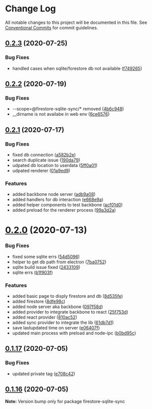 # Change Log

All notable changes to this project will be documented in this file.
See [Conventional Commits](https://conventionalcommits.org) for commit guidelines.

## [0.2.3](https://github.com/vazra/firestore-sqlite-sync/compare/v0.2.2...v0.2.3) (2020-07-25)


### Bug Fixes

* handled cases when sqlite/forestore db not available ([f749265](https://github.com/vazra/firestore-sqlite-sync/commit/f7492659734c596338c46eb1aed498eec5a9a144))





## [0.2.2](https://github.com/vazra/firestore-sqlite-sync/compare/v0.2.1...v0.2.2) (2020-07-19)


### Bug Fixes

*  --scope=@firestore-sqlite-sync/* removed ([4b6c948](https://github.com/vazra/firestore-sqlite-sync/commit/4b6c94815f620a4e0b15fe9458416153c775dc53))
* __dirname is not availabe in web env ([6ce6576](https://github.com/vazra/firestore-sqlite-sync/commit/6ce6576782acfcc0183d2a78f2864fa4f0554116))





## [0.2.1](https://github.com/vazra/firestore-sqlite-sync/compare/v0.2.0...v0.2.1) (2020-07-17)


### Bug Fixes

* fixed db connection ([a582b2e](https://github.com/vazra/firestore-sqlite-sync/commit/a582b2e00a26226bdba561bd9c6b65ff2a046ee0))
* search duplicate issue ([190da79](https://github.com/vazra/firestore-sqlite-sync/commit/190da79cb4066254aeb560636c3120c8c4da33d3))
* udpated db location to userdata ([5ff0a01](https://github.com/vazra/firestore-sqlite-sync/commit/5ff0a01f89e2947c2db995694b09b92cab0ad5e8))
* udpated renderer ([01a9ed9](https://github.com/vazra/firestore-sqlite-sync/commit/01a9ed9af125a25385fec03ba65f533055e28a9a))


### Features

* added backbone node server ([adb9a08](https://github.com/vazra/firestore-sqlite-sync/commit/adb9a080299a46600db83fc5670235cc85c8a15c))
* added handlers for db interaction ([e668e9a](https://github.com/vazra/firestore-sqlite-sync/commit/e668e9a221241176977ab49a6c05eebbfaec0e6b))
* added helper components to test backbone ([acf01d0](https://github.com/vazra/firestore-sqlite-sync/commit/acf01d0d907326e68d20ce54cd6fac29b51c2d47))
* added preload for the renderer process ([99a3d2a](https://github.com/vazra/firestore-sqlite-sync/commit/99a3d2a55cc17341080af2c6fa1d95d7115feddf))





# [0.2.0](https://github.com/vazra/firestore-sqlite-sync/compare/v0.1.23...v0.2.0) (2020-07-13)


### Bug Fixes

* fixed some sqlite errs ([54d5096](https://github.com/vazra/firestore-sqlite-sync/commit/54d5096270542d5d1ded8faa2ca299454e6dcf61))
* helper to get db path from electron ([7ba0752](https://github.com/vazra/firestore-sqlite-sync/commit/7ba0752880dac668a4766dd5ba3f6b09f03264d0))
* sqlite build issue fixed ([2433109](https://github.com/vazra/firestore-sqlite-sync/commit/2433109d12a07f66d188a066ef991914e6782d42))
* sqlite errs ([b1f903f](https://github.com/vazra/firestore-sqlite-sync/commit/b1f903f6b1d958f424e2104bbbd03b3ddae0c4fa))


### Features

* added basic page to disply firestore and db ([8d535fe](https://github.com/vazra/firestore-sqlite-sync/commit/8d535fef77045a2bc68a5ced6a623adc2ac5af07))
* added firestore ([8dfe98c](https://github.com/vazra/firestore-sqlite-sync/commit/8dfe98c7102cac5f299d246d5048e9e642ff4f0c))
* added node server aka backbone ([097f58d](https://github.com/vazra/firestore-sqlite-sync/commit/097f58d4e53282535a9ea7be4bea35fe3ca21df6))
* added provider to integrate backbone to react ([25f753d](https://github.com/vazra/firestore-sqlite-sync/commit/25f753d242d87cdf921674f7c8570746c2c832ab))
* added react provider ([810ac52](https://github.com/vazra/firestore-sqlite-sync/commit/810ac52a9039d73e43bc2607cd47ee8d189a7be3))
* added sync provider to integrate the lib ([61db7d1](https://github.com/vazra/firestore-sqlite-sync/commit/61db7d1d6ac1cbc7285bc5c9832461b14acabeca))
* save lastupdated time on server ([e06407f](https://github.com/vazra/firestore-sqlite-sync/commit/e06407fa2411865d29d81f08140e14617eca75d8))
* updated main process with preload and node-ipc ([b0bd95c](https://github.com/vazra/firestore-sqlite-sync/commit/b0bd95c8baf6b0612508daf0bbcd40f9f819cb07))





## [0.1.17](https://github.com/vazra/firestore-sqlite-sync/compare/v0.1.16...v0.1.17) (2020-07-05)

### Bug Fixes

- updated private tag ([e708c42](https://github.com/vazra/firestore-sqlite-sync/commit/e708c428e147a22a0efd6498576145adb9dc4f3a))

## [0.1.16](https://github.com/vazra/firestore-sqlite-sync/compare/v0.1.15...v0.1.16) (2020-07-05)

**Note:** Version bump only for package firestore-sqlite-sync
